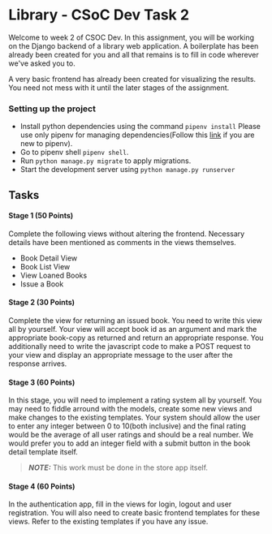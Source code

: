 # Library - CSoC Dev Task 2

Welcome to week 2 of CSOC Dev. In this assignment, you will be working on the Django backend of a library web application. A boilerplate has been already been created for you and all that remains is to fill in code wherever we've asked you to.

A very basic frontend has already been created for visualizing the results. You need not mess with it until the later stages of the assignment.


### Setting up the project

- Install python dependencies using the command `pipenv install` Please use only pipenv for managing dependencies(Follow this [link](https://realpython.com/pipenv-guide/) if you are new to pipenv).
- Go to pipenv shell `pipenv shell`.
- Run `python manage.py migrate` to apply migrations.
- Start the development server using `python manage.py runserver`


## Tasks
#### Stage 1 (50 Points)
Complete the following views without altering the frontend. Necessary details have been mentioned as comments in the views themselves.

* Book Detail View
* Book List View
* View Loaned Books
* Issue a Book

#### Stage 2 (30 Points)
Complete the view for returning an issued book. You need to write this view all by yourself. Your view will accept book id as an argument and mark the appropriate book-copy as returned and return an appropriate response. You additionally need to write the javascript code to make a POST request to your view and display an appropriate message to the user after the response arrives.

#### Stage 3 (60 Points)
In this stage, you will need to implement a rating system all by yourself. You may need to fiddle arround with the models, create some new views and make changes to the existing templates. Your system should allow the user to enter any integer between 0 to 10(both inclusive) and the final rating would be the average of all user ratings and should be a real number.
We would prefer you to add an integer field with a submit button in the book detail template itself.
> **_NOTE:_**  This work must be done in the store app itself.

#### Stage 4 (60 Points)
In the authentication app, fill in the views for login, logout and user registration. You will also need to create basic frontend templates for these views. Refer to the existing templates if you have any issue.


